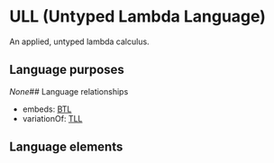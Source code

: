 # ULL (Untyped Lambda Language)
An applied, untyped lambda calculus.
## Language purposes
_None_## Language relationships
* embeds: [BTL](languages/btl.html)
* variationOf: [TLL](languages/tll.html)
## Language elements
